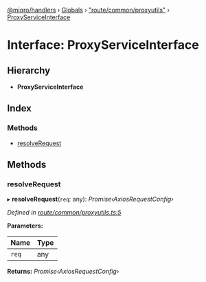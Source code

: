 [@miqro/handlers](../README.md) › [Globals](../globals.md) › ["route/common/proxyutils"](../modules/_route_common_proxyutils_.md) › [ProxyServiceInterface](_route_common_proxyutils_.proxyserviceinterface.md)

# Interface: ProxyServiceInterface

## Hierarchy

* **ProxyServiceInterface**

## Index

### Methods

* [resolveRequest](_route_common_proxyutils_.proxyserviceinterface.md#resolverequest)

## Methods

###  resolveRequest

▸ **resolveRequest**(`req`: any): *Promise‹AxiosRequestConfig›*

*Defined in [route/common/proxyutils.ts:5](https://github.com/claukers/miqro-express/blob/ec7462e/src/route/common/proxyutils.ts#L5)*

**Parameters:**

Name | Type |
------ | ------ |
`req` | any |

**Returns:** *Promise‹AxiosRequestConfig›*
